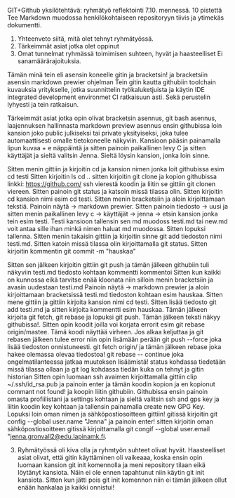 GIT+Github yksilötehtävä: ryhmätyö reflektointi 7.10. mennessä. 10 pistettä
Tee Markdown muodossa henkilökohtaiseen repositoryyn tiivis ja ytimekäs dokumentti.
1.	Yhteenveto siitä, mitä olet tehnyt ryhmätyössä.
2.	Tärkeimmät asiat jotka olet oppinut
3.	Omat tunnelmat ryhmässä toimimisen suhteen, hyvät ja haasteelliset 
Ei sanamäärärajoituksia.

Tämän minä tein eli asensin koneelle gitin ja bracketsin! ja bracketsiin asensin markdown prewier ohjelman
Tein gitin kautta githubiin toolchain kuvauksia yritykselle, jotka suunnittelin työkaluketjuista ja käytin IDE integrated development environmet CI ratkaisuun asti. Sekä perustelin lyhyesti ja tein ratkaisun. 


Tärkeimmät asiat jotka opin olivat bracketsin asennus, git bash asennus, laajennuksen hallinnasta markdown preview asennus ensin githubissa loin kansion joko public julkiseksi tai private yksityiseksi, joka tulee automaattisesti omalle tietokoneelle näkyviin. Kansioon pääsin painamalla lipun kuvaa + e näppäintä ja sitten painoin paikallinen levy C  ja sitten käyttäjät ja sieltä valitsin Jenna. Sieltä löysin kansion, jonka loin sinne. 

Sitten menin gittiin ja kirjoitin cd ja kansion nimen jonka loit githubissa esim cd testi
Sitten kirjoitin ls cd .. sitten kirjoitin git clone ja kopion githubissa linkki: https://github.com/ ssh vierestä koodin ja liitin se gittiin git clonen viereen. Sitten painoin git status ja katsoin missä tilassa olin. Sitten kirjoitin cd kansion nimi esim cd testi. Sitten menin bracketsiin ja aloin kirjoittamaan tekstiä. Painoin näytä -> markdown prewier. Sitten painoin tiedosto -> uusi ja sitten menin paikallinen levy c -> käyttäjät -> jenna -> etsin kansion jonka tein esim testi. Testi kansioon tallensin sen md muodoss testi.md tai new.md voit antaa sille ihan minkä nimen haluat md muodossa. Sitten lopuksi tallenna. Sitten menin takaisin gittiin ja kirjoitin sinne git add tiedoston nimi testi.md. Sitten katoin missä tilassa olin kirjoittamalla git status. Sitten kirjoitin kommentin git commit -m "hauskaa" 

Sitten sen jälkeen kirjoitin gittiin git push ja tämän jälkeen githubiin tuli näkyviin testi.md tiedosto kohtaan kommentti kommentoi
Sitten kun kaikki on kunnossa eikä tarvitse enää kloonata niin silloin menin bracketsiin ja avasin uudestaan testi.md
Painoin näytä -> markdown prewier ja aloin kirjoittamaan bracketsissä testi.md tiedoston kohtaan esim hauskaa. Sitten mene gittiin ja gittiin kirjoita kansion nimi cd testi. Sitten lisää tiedosto git add testi.md ja sitten kirjoita kommentti esim hauskaa. Tämän jälkeen kirjoita git fetch, git rebase ja lopuksi git push. Tämän jälkeen teksti näkyy githubissa!.
Sitten opin koodit joilla voi korjata errorit esim git rebase origin/mastee. Tämä koodi näyttää virheen. Jos alkaa keljuttaa ja git rebasen jälkeen tulee error niin opin lisämään perään git push --force joka lisää tiedoston onnistuneesti. git fetch origin/ ja tämän jälkeen rebase joka hakee olemassa olevaa tiedostoa! git rebase -- continue joka ongelmatilanteessa jatkaa muutoksen lisäämistä!
status kohdassa tiedetään missä tilassa ollaan ja git log kohdassa tiedän kuka on tehnyt ja gitin historian
Sitten opin luomaan ssh avaimen kirjoittamalla gittiin clip ~/.ssh/id_rsa.pub ja painoin enter ja tämän koodin kopion ja en kopionut commant not found! ja koopin liitin githubiin. Githubissa ensin painoin omasta profiilistani ja settings kohtaan ja sieltä valitsin ssh and gps key ja liitin koodin key kohtaan ja tallensin painamalla create new GPG Key. Lopuksi loin oman nimen ja sähköpostiosoitteen gittiin! gitissä kirjoitin git config --global user.name "Jenna" ja painoin enter! sitten kirjoitin oman sähköpostiosoitteen gitissä kirjoittamalla git congif --global user.email "jenna.gronvall2@edu.lapinamk.fi.

3. Ryhmätyössä oli kiva olla ja ryhmtyön suhteet olivat hyvät. Haasteelliset asiat olivat, että gitin käyttäminen oli vaikeaaa, koska ensin opin luomaan kansion git init komennolla ja meni repository tilaan eikä löytänyt kansiota. Näin ei ole ennen tapahtunut niin käytin git init kansiota. Sitten kun jätti pois git init komennon niin ei tämän jälkeen ollut enään hankalaa ja kaikki onnistui!